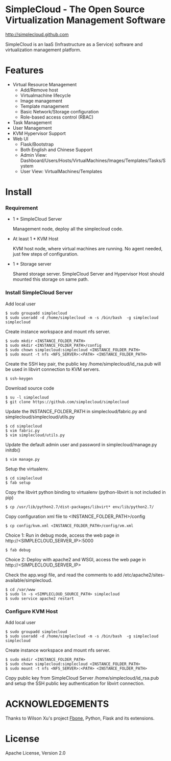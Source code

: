 SimpleCloud - The Open Source Virtualization Management Software
===========

http://simplecloud.github.com

SimpleCloud is an IaaS (Infrastructure as a Service) software and virtualization management platform.

Features
===========

- Virtual Resource Management
  - Add/Remove host
  - Virtualmachine lifecycle
  - Image management
  - Template management
  - Basic Network/Storage configuration
  - Role-based access control (RBAC)
- Task Management
- User Management
- KVM Hypervisor Support
- Web UI
  - Flask/Bootstrap
  - Both English and Chinese Support
  - Admin View: Dashboard/Users/Hosts/VirtualMachines/Images/Templates/Tasks/System 
  - User View: VirtualMachines/Templates

Install
==========

### Requirement

* 1 * SimpleCloud Server
    
    Management node, deploy all the simplecloud code. 
* At least 1 * KVM Host
    
    KVM host node, where virtual machines are running. No agent needed, just few steps of configuration.
* 1 * Storage server

    Shared storage server. SimpleCloud Server and Hypervisor Host should mounted this storage on same path.

### Install SimpleCloud Server

Add local user

    $ sudo groupadd simplecloud
    $ sudo useradd -d /home/simplecloud -m -s /bin/bash  -g simplecloud simplecloud

Create instance workspace and mount nfs server. 

    $ sudo mkdir <INSTANCE_FOLDER_PATH>
    $ sudo mkdir <INSTANCE_FOLDER_PATH>/config
    $ sudo chown simplecloud:simplecloud <INSTANCE_FOLDER_PATH>
    $ sudo mount -t nfs <NFS_SERVER>:<PATH> <INSTANCE_FOLDER_PATH>

Create the SSH key pair, the public key /home/simplecloud/id_rsa.pub will be used in libvirt connection to KVM servers.

    $ ssh-keygen

Download source code

    $ su -l simplecloud
    $ git clone https://github.com/simplecloud/simplecloud

Update the INSTANCE_FOLDER_PATH in simplecloud/fabric.py and simplecloud/simplecloud/utils.py

    $ cd simplecloud
    $ vim fabric.py
    $ vim simplecloud/utils.py

Update the default admin user and password in simplecloud/manage.py initdb()

    $ vim manage.py

Setup the virtualenv.

    $ cd simplecloud
    $ fab setup

Copy the libvirt python binding to virtualenv (python-libvirt is not included in pip)

    $ cp /usr/lib/python2.7/dist-packages/libvirt* env/lib/python2.7/

Copy configuration xml file to <INSTANCE_FOLDER_PATH>/config

    $ cp config/kvm.xml <INSTANCE_FOLDER_PATH>/config/vm.xml

Choice 1: Run in debug mode, access the web page in http://<SIMPLECLOUD_SERVER_IP>:5000

    $ fab debug

Choice 2: Deploy with apache2 and WSGI, access the web page in http://<SIMPLECLOUD_SERVER_IP>

Check the app.wsgi file, and read the comments to add /etc/apache2/sites-available/simplecloud.
    
    $ cd /var/www
    $ sudo ln -s <SIMPLECLOUD_SOURCE_PATH> simplecloud
    $ sudo service apache2 restart

### Configure KVM Host

Add local user

    $ sudo groupadd simplecloud
    $ sudo useradd -d /home/simplecloud -m -s /bin/bash  -g simplecloud simplecloud

Create instance workspace and mount nfs server. 

    $ sudo mkdir <INSTANCE_FOLDER_PATH>
    $ sudo chown simplecloud:simplecloud <INSTANCE_FOLDER_PATH>
    $ sudo mount -t nfs <NFS_SERVER>:<PATH> <INSTANCE_FOLDER_PATH>

Copy public key from SimpleCloud Server /home/simplecloud/id_rsa.pub and setup the SSH public key authentication for libvirt connection.

ACKNOWLEDGEMENTS
==========

Thanks to Wilson Xu's project [Fbone](https://github.com/imwilsonxu/fbone), Python, Flask and its extensions.

License
===========

Apache License, Version 2.0





